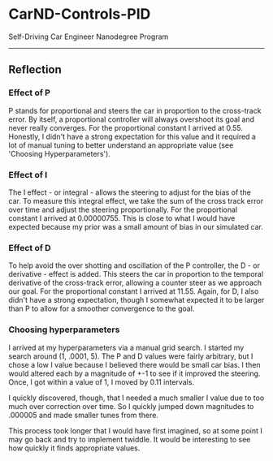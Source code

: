 # CarND-Controls-PID
Self-Driving Car Engineer Nanodegree Program

---

## Reflection

### Effect of P

P stands for proportional and steers the car in proportion to the cross-track error. By itself, a proportional controller will always overshoot its goal and never really converges. For the proportional constant I arrived at 0.55. Honestly, I didn't have a strong expectation for this value and it required a lot of manual tuning to better understand an appropriate value (see 'Choosing Hyperparameters').

### Effect of I

The I effect - or integral - allows the steering to adjust for the bias of the car. To measure this integral effect, we take the sum of the cross track error over time and adjust the steering proportionally. For the proportional constant I arrived at 0.00000755. This is close to what I would have expected because my prior was a small amount of bias in our simulated car.

### Effect of D

To help avoid the over shotting and oscillation of the P controller, the D - or derivative - effect is added. This steers the car in proportion to the temporal derivative of the cross-track error, allowing a counter steer as we approach our goal. For the proportional constant I arrived at 11.55. Again, for D, I also didn't have a strong expectation, though I somewhat expected it to be larger than P to allow for a smoother convergence to the goal. 

### Choosing hyperparameters

I arrived at my hyperparameters via a manual grid search. I started my search around (1, .0001, 5). The P and D values were fairly arbitrary, but I chose a low I value because I believed there would be small car bias. I then would altered each by a magnitude of +-1 to see if it improved the steering. Once, I got within a value of 1, I moved by 0.11 intervals. 

I quickly discovered, though, that I needed a much smaller I value due to too much over correction over time. So I quickly jumped down magnitudes to .000005 and made smaller tunes from there. 

This process took longer that I would have first imagined, so at some point I may go back and try to implement twiddle. It would be interesting to see how quickly it finds appropriate values.
